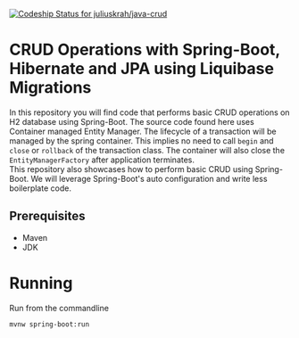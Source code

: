 [ ![Codeship Status for juliuskrah/java-crud](https://app.codeship.com/projects/e1e1f9d0-d361-0134-0c11-16d407f7e953/status?branch=spring-boot-hibernate-jpa)](https://app.codeship.com/projects/201898)
# CRUD Operations with Spring-Boot, Hibernate and JPA using Liquibase Migrations
In this repository you will find code that performs basic CRUD operations on H2 database using Spring-Boot. The source
code found here uses Container managed Entity Manager. The lifecycle of a transaction will be managed by the spring container.
This implies no need to call `begin` and `close` or `rollback` of the transaction class. The container will also close the 
`EntityManagerFactory` after application terminates.   
This repository also showcases how to perform basic CRUD using Spring-Boot. We will leverage Spring-Boot's auto configuration and
write less boilerplate code.

## Prerequisites
- Maven
- JDK

# Running
Run from the commandline
```bash
mvnw spring-boot:run
```
